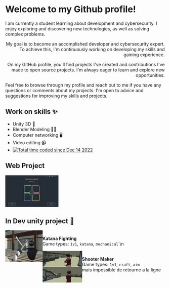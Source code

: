 # Welcome to my Github profile!

<a align="right">I am currently a student learning about development and cybersecurity. I enjoy exploring and discovering new technologies, as well as solving complex problems.

My goal is to become an accomplished developer and cybersecurity expert. To achieve this, I'm continuously working on developing my skills and gaining experience.

On my GitHub profile, you'll find projects I've created and contributions I've made to open source projects. I'm always eager to learn and explore new opportunities.

Feel free to browse through my profile and reach out to me if you have any questions or comments about my projects. I'm open to advice and suggestions for improving my skills and projects.</a>

## Work on skills ✨
- Unity 3D 🎲
- Blender Modeling 👨‍🏭
- Computer networking 🖥️
- Video editing 📹
- <a href="https://wakatime.com/@f628329b-9b09-4fa2-a503-df6e53082429"><img src="https://wakatime.com/badge/user/f628329b-9b09-4fa2-a503-df6e53082429.svg" alt="Total time coded since Dec 14 2022" /></a>

## Web Project
<a href="https://mapics.github.io/SimonsGame/"><img src="Simon.PNG" height="100"/></a>

## In Dev unity project 🚧
<img align="left" height="100" src="katana.png"/>\
**Katana Fighting** \
Game types: `1v1`, `katana`, `mechanical` \n

<img align="left" height="100" src="shooter.png"/>\
**Shooter Maker** \
Game types: `1v1`, `craft`, `aim`  
mais impossible de retourne a la ligne
